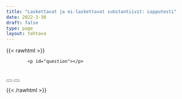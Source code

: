 ```yaml
---
title: "Laskettavat ja ei-laskettavat substantiivit: Lopputesti"
date: 2022-3-30
draft: false
type: page
layout: tehtava
---
```

<!-- raw html -->
{{< rawhtml >}}
<link rel="stylesheet" type="text/css" href="/css/monivalinta1.css"/>
<body>
<div id="quiz">

            <p id="question"></p>
 <br>
            <div class="buttons">
            <button id="btn0"><span id="choice0"></span></button> 
            <button id="btn1"><span id="choice1"></span></button>
</div>
</div>

</body>

<script>

function Quiz(questions) {
  this.score = 0;
  this.questions = questions;
  this.questionIndex = 0;
}

Quiz.prototype.getQuestionIndex = function() {
  return this.questions[this.questionIndex];
}

Quiz.prototype.guess = function(answer) {
  if (this.getQuestionIndex().isCorrectAnswer(answer)) {
    this.score++;
  } else {
  displayFinalMessage();}

  this.questionIndex++;
}

Quiz.prototype.isEnded = function() {
  return this.questionIndex === this.questions.length;
}

function startOver() {
  location.reload(true);
}

function Question(text, choices, answer) {
  this.text = text;
  this.choices = choices;
  this.answer = answer;
}

Question.prototype.isCorrectAnswer = function(choice) {
  return this.answer === choice;
}

function populate() {
  if (quiz.isEnded()) {
    showScores();
  } else {
    // show question
    var element = document.getElementById("question");
    element.innerHTML = quiz.getQuestionIndex().text;

    // show options
    var choices = quiz.getQuestionIndex().choices;
    for (var i = 0; i < choices.length; i++) {
      var element = document.getElementById("choice" + i);
      element.innerHTML = choices[i];
      guess("btn" + i, choices[i]);
    }

    showProgress();
  }
}

function guess(id, guess) {
  var button = document.getElementById(id);
  button.onclick = function() {
    quiz.guess(guess);
    populate();
  }
}

function showProgress() {
  var currentQuestionNumber = quiz.questionIndex + 1;
  var element = document.getElementById("progress");
  element.innerHTML = "Question " + currentQuestionNumber + " of " + quiz.questions.length;
}

function showScores() {
  var gameOverHTML = "Aivan mahtavaa!!";
  gameOverHTML += "<br>Sait kaikki " + quiz.score + " kohtaa oikein!"
  var element = document.getElementById("quiz");
  element.innerHTML = gameOverHTML;
}

function displayFinalMessage() {
  $("#buttons").empty();
  $("#quiz").empty();
  $("#quiz").append('<div id="finalMessage">Oh dear!<br><br>Nyt meni väärin niin että heilahti.<br>Mutta ei se haittaa, kokeile uudestaan!</div>');
  $("#quiz").append('<button id="resetbutton">Takaisin alkuun</button>')
  document.getElementById("resetbutton").onclick = (startOver);
 }

// kysymykset tähän
var questions = [
  new Question('Time is _____ money', ['a', 'an', 'the', '-'], '-'),
  new Question('I love _____ peace and quiet of country life', ['a', 'an', 'the', '-'], 'the'),
  new Question('I like eating _____ Italian food.', ['a', 'an', 'the', '-'], '-'),
  new Question('However, Fiorentina, ______ Italian restaurant near us, is terrible.', ['a', 'an', 'the', '-'], 'the'),
  new Question('Who invented _____ computer?', ['a', 'an', 'the', '-'], 'the'),
  new Question('How much is _____ slice of that cheese?', ['a', 'an', 'the', '-'], 'a'),
  new Question('_____ Euro is not doing well thanks to the Russian invasion.', ['a', 'an', 'the', '-'], 'the'),
  new Question('Well that really is _____ interesting article.', ['a', 'an', 'the', '-'], 'an'),
  new Question('I will take you to _____ airport when you are ready!', ['a', 'an', 'the', '-'], 'the'),
  new Question('Philip is ____ very nice person!',  ['a', 'an', 'the', '-'], 'a'),
  new Question('He spends ____ whole day helping the poor.', ['a', 'an', 'the', '-'], 'the'),
  new Question('This is not ____ end of the exercise.', ['a', 'an', 'the', '-'], 'the'),
  new Question('Have you seen my pet rabbit? It is ____ white one you saw earlier today.', ['a', 'an', 'the', '-'], 'the'),
  new Question('Pet rabbits can run 30 miles ______ hour.', ['a', 'an', 'the', '-'], 'an'),
  new Question('It is  ______ fifth rabbit I have lost this month.', ['a', 'an', 'the', '-'], 'the'),
  new Question('They cost 60 dollars ______ rabbit.', ['a', 'an', 'the', '-'], 'a'),
  new Question('Who killed ____ Archduke of Austria-Hungary?', ['a', 'an', 'the', '-'], 'the'),
  new Question('______ Dolphin is a very intelligent animal.', ['a', 'an', 'the', '-'], 'the'),
  new Question('They always have ______ few tricks up their sleeve.', ['a', 'an', 'the', '-'], 'a'),
  new Question('Are you ill? Do you have _____ flu?', ['a', 'an', 'the', '-'], 'the'),
  new Question('Oh lord are you having ______ heart attack?', ['a', 'an', 'the', '-'], 'a'),
  new Question('We love _____ South of England.', ['a', 'an', 'the', '-'], 'the'),
  new Question('_____ Weasleys are an odd family.', ['a', 'an', 'the', '-'], 'the'),
  new Question('You are _____ wizard Harry!', ['a', 'an', 'the', '-'], 'a'),
  new Question('What can we do to help _____ blind?', ['a', 'an', 'the', '-'], 'the'),
  new Question('Can you speak ______ French?', ['a', 'an', 'the', '-'], '-'),
  new Question('Oui oui monsieur, I love ______ France!', ['a', 'an', 'the', '-'], '-'),
  new Question('However, I must admit I despise ______ French! They are awful!', ['a', 'an', 'the', '-'], 'the'),
  new Question('Stop pretending, we know you are from _____ Netherlands.', ['a', 'an', 'the', '-'], 'the'),
  new Question('Originally he is from _____ European country, but I forgot which one.', ['a', 'an', 'the', '-'], 'an'),
  new Question('I need _____ telephone right now!', ['a', 'an', 'the', '-'], 'a'),
  new Question("Do you have ______ driver's license?", ['a', 'an', 'the', '-'], 'a'),
  new Question('Of course! I am ______ adult after all.', ['a', 'an', 'the', '-'], 'an'),
  new Question('_____ computer on my desk belongs to my husband.', ['a', 'an', 'the', '-'], 'the'),
  new Question('She really does give ______ good advice!', ['a', 'an', 'the', '-'], '-'),
  new Question('Is this ______ the last question of this test?', ['a', 'an', 'the', '-'], 'the'),
  
];

$('.reset').click(startOver);

var quiz = new Quiz(questions);

populate();
</script> 

{{< /rawhtml >}}


